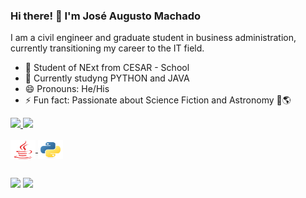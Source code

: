 ### Hi there! 👋 I'm José Augusto Machado

I am a civil engineer and graduate student in business administration, currently transitioning my career to the IT field.

- 🔭 Student of NExt from CESAR - School
- 🌱 Currently studyng PYTHON and JAVA
- 😄 Pronouns: He/His
- ⚡ Fun fact: Passionate about Science Fiction and Astronomy 🚀🌎

<div>
  <a href="https://github.com/jaugustomachado">
  <img height="130em" src="https://github-readme-stats.vercel.app/api?username=jaugustomachado&show_icons=true&theme=dracula&include_all_commits=true&count_private=true"/>
  <img height="130em" src="https://github-readme-stats.vercel.app/api/top-langs/?username=jaugustomachado&layout=compact&langs_count=7&theme=dracula"/>
</div>

<div style="display: inline_block"><br>
  <img align="center" alt="Rafa-Js" height="30" width="40" src="https://raw.githubusercontent.com/devicons/devicon/master/icons/java/java-plain.svg">
  <img align="center" alt="Rafa-Python" height="30" width="40" src="https://raw.githubusercontent.com/devicons/devicon/master/icons/python/python-original.svg">
</div>
 
  ##
  
<div> 
  <a href = "mailto:jose.augusto.machado@hotmail.com"><img src="https://img.shields.io/badge/Microsoft_Outlook-0078D4?style=for-the-badge&logo=microsoft-outlook&logoColor=white" target="_blank"></a>
  <a href="https://www.linkedin.com/in/jos%C3%A9-augusto-machado-9ab81612a/" target="_blank"><img src="https://img.shields.io/badge/-LinkedIn-%230077B5?style=for-the-badge&logo=linkedin&logoColor=white" target="_blank"></a> 
 
</div>

